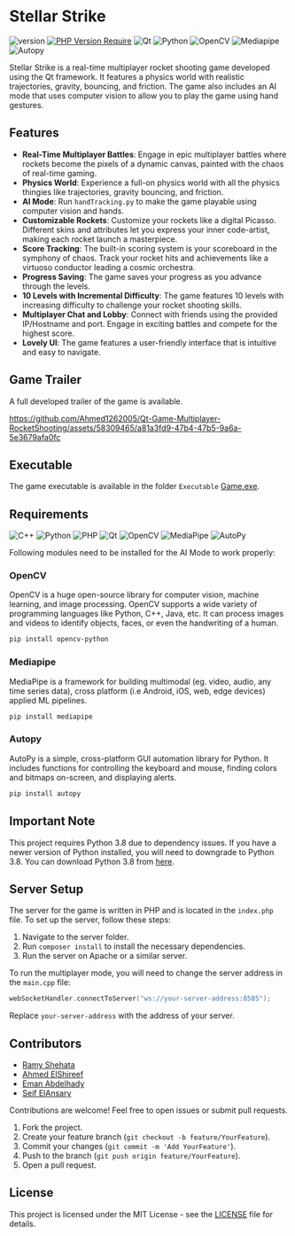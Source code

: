 
# Stellar Strike
![version](https://img.shields.io/badge/version-1.0.0-blue)
[![PHP Version Require](http://poser.pugx.org/badges/poser/require/php)](https://packagist.org/packages/badges/poser)
![Qt](https://img.shields.io/badge/Qt-6.5.3-green)
![Python](https://img.shields.io/badge/Python-3.8-blue)
![OpenCV](https://img.shields.io/badge/OpenCV-4.5.3-green)
![Mediapipe](https://img.shields.io/badge/Mediapipe-0.8.7.1-orange)
![Autopy](https://img.shields.io/badge/Autopy-4.0.0-red)

Stellar Strike is a real-time multiplayer rocket shooting game developed using the Qt framework. It features a physics world with realistic trajectories, gravity, bouncing, and friction. The game also includes an AI mode that uses computer vision to allow you to play the game using hand gestures.

## Features

- **Real-Time Multiplayer Battles**: Engage in epic multiplayer battles where rockets become the pixels of a dynamic canvas, painted with the chaos of real-time gaming.
- **Physics World**: Experience a full-on physics world with all the physics thingies like trajectories, gravity bouncing, and friction.
- **AI Mode**: Run `handTracking.py` to make the game playable using computer vision and hands.
- **Customizable Rockets**: Customize your rockets like a digital Picasso. Different skins and attributes let you express your inner code-artist, making each rocket launch a masterpiece.
- **Score Tracking**: The built-in scoring system is your scoreboard in the symphony of chaos. Track your rocket hits and achievements like a virtuoso conductor leading a cosmic orchestra.
- **Progress Saving**: The game saves your progress as you advance through the levels.
- **10 Levels with Incremental Difficulty**: The game features 10 levels with increasing difficulty to challenge your rocket shooting skills.
- **Multiplayer Chat and Lobby**: Connect with friends using the provided IP/Hostname and port. Engage in exciting battles and compete for the highest score.
- **Lovely UI**: The game features a user-friendly interface that is intuitive and easy to navigate.

## Game Trailer

A full developed trailer of the game is available.

https://github.com/Ahmed1262005/Qt-Game-Multiplayer-RocketShooting/assets/58309465/a81a3fd9-47b4-47b5-9a6a-5e3679afa0fc


## Executable

The game executable is available in the folder `Executable` [Game.exe](Executable%2FGame.exe).

## Requirements
![C++](https://img.shields.io/badge/C++-00599C?style=flat-square&logo=c%2B%2B&logoColor=white)
![Python](https://img.shields.io/badge/Python-3776AB?style=flat-square&logo=python&logoColor=white)
![PHP](https://img.shields.io/badge/PHP-777BB4?style=flat-square&logo=php&logoColor=white)
![Qt](https://img.shields.io/badge/Qt-41CD52?style=flat-square&logo=qt&logoColor=white)
![OpenCV](https://img.shields.io/badge/OpenCV-5C3EE8?style=flat-square&logo=opencv&logoColor=white)
![MediaPipe](https://img.shields.io/badge/MediaPipe-FF6347?style=flat-square&logo=mediapipe&logoColor=white)
![AutoPy](https://img.shields.io/badge/AutoPy-3776AB?style=flat-square&logo=python&logoColor=white)

Following modules need to be installed for the AI Mode to work properly:

### OpenCV

OpenCV is a huge open-source library for computer vision, machine learning, and image processing. OpenCV supports a wide variety of programming languages like Python, C++, Java, etc. It can process images and videos to identify objects, faces, or even the handwriting of a human.

```bash
pip install opencv-python
```

### Mediapipe

MediaPipe is a framework for building multimodal (eg. video, audio, any time series data), cross platform (i.e Android, iOS, web, edge devices) applied ML pipelines.

```bash
pip install mediapipe
```

### Autopy

AutoPy is a simple, cross-platform GUI automation library for Python. It includes functions for controlling the keyboard and mouse, finding colors and bitmaps on-screen, and displaying alerts.

```bash
pip install autopy
```

## Important Note

This project requires Python 3.8 due to dependency issues. If you have a newer version of Python installed, you will need to downgrade to Python 3.8. You can download Python 3.8 from [here](https://www.python.org/downloads/release/python-380/).

## Server Setup

The server for the game is written in PHP and is located in the `index.php` file. To set up the server, follow these steps:

1. Navigate to the server folder.
2. Run `composer install` to install the necessary dependencies.
3. Run the server on Apache or a similar server.

To run the multiplayer mode, you will need to change the server address in the `main.cpp` file:

```cpp
webSocketHandler.connectToServer("ws://your-server-address:8585");
```

Replace `your-server-address` with the address of your server.


## Contributors

- [Ramy Shehata](https://github.com/GM-Sniper)
- [Ahmed ElShireef](https://github.com/Ahmed1262005)
- [Eman Abdelhady](https://github.com/emanabdelhad-y)
- [Seif ElAnsary](https://github.com/MrSykoPath)

Contributions are welcome! Feel free to open issues or submit pull requests.

1. Fork the project.
2. Create your feature branch (`git checkout -b feature/YourFeature`).
3. Commit your changes (`git commit -m 'Add YourFeature'`).
4. Push to the branch (`git push origin feature/YourFeature`).
5. Open a pull request.

## License

This project is licensed under the MIT License - see the [LICENSE](LICENSE) file for details.
